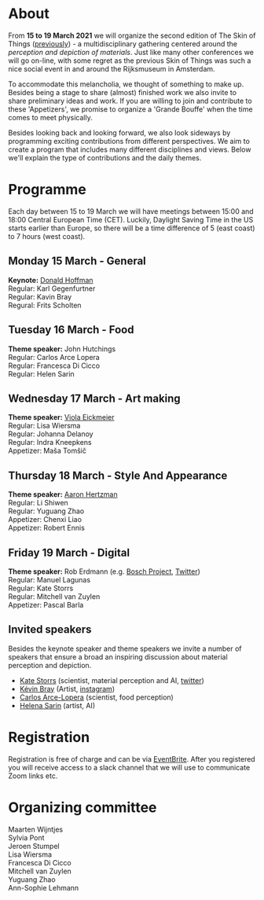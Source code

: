 # About

From **15 to 19 March 2021** we will organize the second edition of The Skin of Things ([previously](https://theskinofthings.github.io)) - a multidisciplinary gathering centered around the *perception and depiction of materials*. Just like many other conferences we will go on-line, with some regret as the previous Skin of Things was such a nice social event in and around the Rijksmuseum in Amsterdam. 

To accommodate this melancholia, we thought of something to make up. Besides being a stage to share (almost) finished work we also invite to share preliminary ideas and work. If you are willing to join and contribute to these 'Appetizers', we promise to organize a 'Grande Bouffe' when the time comes to meet physically.  

Besides looking back and looking forward, we also look sideways by programming exciting contributions from different perspectives. We aim to create a program that includes many different  disciplines and views. Below we'll explain the type of contributions and the daily themes. 





# Programme

Each day between 15 to 19 March we will have meetings between 15:00 and 18:00 Central European Time (CET). Luckily, Daylight Saving Time in the US starts earlier than Europe, so there will be a time difference of 5 (east coast) to 7 hours (west coast).  

## Monday 15 March - General
**Keynote:** [Donald Hoffman](https://www.cogsci.uci.edu/~ddhoff/) <br>
Regular: Karl Gegenfurtner  <br>
Regular: Kavin Bray  <br>
Regural: Frits Scholten 

## Tuesday 16 March - Food 
**Theme speaker:** John Hutchings <br>
Regular: Carlos Arce Lopera <br>
Regular: Francesca Di Cicco <br>
Regular: Helen Sarin

## Wednesday 17 March - Art making
**Theme speaker:** [Viola Eickmeier](https://studioviolet.org)<br>
Regular: Lisa Wiersma <br>
Regular: Johanna Delanoy <br>
Regular: Indra Kneepkens <br>
Appetizer: Maša Tomšič

## Thursday 18 March - Style And Appearance
**Theme speaker:** [Aaron Hertzman](https://www.dgp.toronto.edu/~hertzman/)<br>
Regular:	Li Shiwen <br>
Regular:	Yuguang Zhao <br>
Appetizer:	Chenxi Liao <br>
Appetizer:	Robert Ennis


## Friday 19 March - Digital
**Theme speaker:** Rob Erdmann (e.g. [Bosch Project](http://boschproject.org/#/), [Twitter](https://twitter.com/erdmann))<br>
Regular:	Manuel Lagunas <br>
Regular:	Kate Storrs <br>
Regular:	Mitchell van Zuylen <br>
Appetizer:	Pascal Barla



## Invited speakers
Besides the keynote speaker and theme speakers we invite a number of speakers that ensure a broad an inspiring discussion about material perception and depiction.
- [Kate Storrs](https://www.katestorrs.com) (scientist, material perception and AI, [twitter](https://twitter.com/katestorrs))
- [Kévin Bray](https://kevinbray.biz) (Artist, [instagram](https://www.instagram.com/bray_kevin/))
- [Carlos Arce-Lopera](https://arcelopera.github.io/about/) (scientist, food perception)
- [Helena Sarin](https://twitter.com/glagolista) (artist, AI)

# Registration

Registration is free of charge and can be via [EventBrite](https://www.eventbrite.com/e/the-skin-of-things-ii-tickets-136721115537). After you registered you will receive access to a slack channel that we will use to communicate Zoom links etc. 


# Organizing committee
Maarten Wijntjes<br>
Sylvia Pont<br>
Jeroen Stumpel<br>
Lisa Wiersma<br>
Francesca Di Cicco<br>
Mitchell van Zuylen<br>
Yuguang Zhao<br>
Ann-Sophie Lehmann


